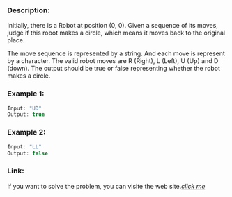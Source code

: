### Description:
Initially, there is a Robot at position (0, 0). Given a sequence of its moves, judge if this robot makes a circle, which means it moves back to the original place.

The move sequence is represented by a string. And each move is represent by a character. The valid robot moves are R (Right), L (Left), U (Up) and D (down). The output should be true or false representing whether the robot makes a circle.

### Example 1:
```c
Input: "UD"
Output: true
```

### Example 2:
```c
Input: "LL"
Output: false
```

### Link:

If you want to solve the problem, you can visite the web site.*[click me](https://leetcode.com/problems/judge-route-circle/description/)*

